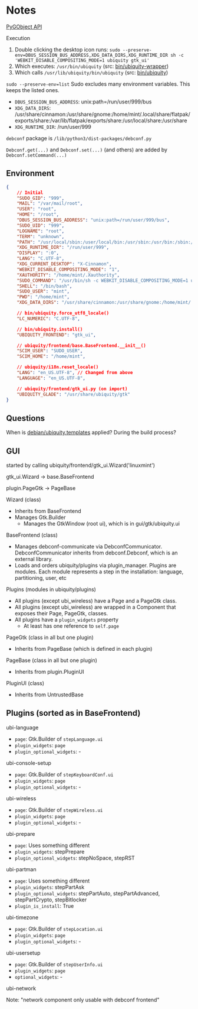# Notes

[PyGObject API](https://lazka.github.io/pgi-docs/)

Execution

1. Double clicking the desktop icon runs: `sudo --preserve-env=DBUS_SESSION_BUS_ADDRESS,XDG_DATA_DIRS,XDG_RUNTIME_DIR sh -c 'WEBKIT_DISABLE_COMPOSITING_MODE=1 ubiquity gtk_ui'`
2. Which executes: `/usr/bin/ubiquity` (src: [bin/ubiquity-wrapper](bin/ubiquity-wrapper))
3. Which calls `/usr/lib/ubiquity/bin/ubiquity` (src: [bin/ubiquity](bin/ubiquity))

`sudo --preserve-env=list` Sudo excludes many environment variables. This keeps the listed ones.

* `DBUS_SESSION_BUS_ADDRESS`: unix:path=/run/user/999/bus
* `XDG_DATA_DIRS`: /usr/share/cinnamon:/usr/share/gnome:/home/mint/.local/share/flatpak/exports/share:/var/lib/flatpak/exports/share:/usr/local/share:/usr/share
* `XDG_RUNTIME_DIR`: /run/user/999

`debconf` package is `/lib/python3/dist-packages/debconf.py`

`Debconf.get(...)` and `Debconf.set(...)` (and others) are added by `Debconf.setCommand(...)`

## Environment

```json
{
    // Initial
    "SUDO_GID": "999",
    "MAIL": "/var/mail/root",
    "USER": "root",
    "HOME": "/root",
    "DBUS_SESSION_BUS_ADDRESS": "unix:path=/run/user/999/bus",
    "SUDO_UID": "999",
    "LOGNAME": "root",
    "TERM": "unknown",
    "PATH": "/usr/local/sbin:/user/local/bin:/usr/sbin:/usr/bin:/sbin:/bin:/snap/bin",
    "XDG_RUNTIME_DIR": "/run/user/999",
    "DISPLAY": ":0",
    "LANG": "C.UTF-8",
    "XDG_CURRENT_DESKTOP": "X-Cinnamon",
    "WEBKIT_DISABLE_COMPOSITING_MODE": "1",
    "XAUTHORITY": "/home/mint/.Xauthority",
    "SUDO_COMMAND": "/usr/bin/sh -c WEBKIT_DISABLE_COMPOSITING_MODE=1 ubiquity gtk_ui",
    "SHELL": "/bin/bash",
    "SUDO_USER": "mint",
    "PWD": "/home/mint",
    "XDG_DATA_DIRS": "/usr/share/cinnamon:/usr/share/gnome:/home/mint/.local/share/flatpak/exports/share:/var/lib/flatpak/exports/share:/usr/local/share:/usr/share",

    // bin/ubiquity.force_utf8_locale()
    "LC_NUMERIC": "C.UTF-8",

    // bin/ubiquity.install()
    "UBIQUITY_FRONTEND": "gtk_ui",

    // ubiquity/frontend/base.BaseFrontend.__init__()
    "SCIM_USER": "SUDO_USER",
    "SCIM_HOME": "/home/mint",

    // ubiquity/i18n.reset_locale()
    "LANG": "en_US.UTF-8", // Changed from above
    "LANGUAGE": "en_US.UTF-8",

    // ubiquity/frontend/gtk_ui.py (on import)
    "UBIQUITY_GLADE": "/usr/share/ubiquity/gtk"
}
```

## Questions

When is [debian/ubiquity.templates](debian/ubiquity.templates) applied? During the build process?

## GUI

started by calling ubiquity/frontend/gtk_ui.Wizard('linuxmint')

gtk_ui.Wizard -> base.BaseFrontend

plugin.PageGtk -> PageBase

Wizard (class)

* Inherits from BaseFrontend
* Manages Gtk.Builder
  * Manages the GtkWindow (root ui), which is in gui/gtk/ubiquity.ui

BaseFrontend (class)

* Manages debconf-communicate via DebconfCommunicator. DebconfCommunicator inherits from debconf.Debconf, which is an external library.
* Loads and orders ubiquity/plugins via plugin_manager. Plugins are modules. Each module represents a step in the installation: language, partitioning, user, etc

Plugins (modules in ubiquity/plugins)

* All plugins (except ubi_wireless) have a Page and a PageGtk class.
* All plugins (except ubi_wireless) are wrapped in a Component that exposes their Page, PageGtk, classes.
* All plugins have a `plugin_widgets` property
  * At least has one reference to `self.page`

PageGtk (class in all but one plugin)

* Inherits from PageBase (which is defined in each plugin)

PageBase (class in all but one plugin)

* Inherits from plugin.PluginUI

PluginUI (class)

* Inherits from UntrustedBase

## Plugins (sorted as in BaseFrontend)

ubi-language

* `page`: Gtk.Builder of `stepLanguage.ui`
* `plugin_widgets`: `page`
* `plugin_optional_widgets`: -

ubi-console-setup

* `page`: Gtk.Builder of `stepKeyboardConf.ui`
* `plugin_widgets`: `page`
* `plugin_optional_widgets`: -

ubi-wireless

* `page`: Gtk.Builder of `stepWireless.ui`
* `plugin_widgets`: `page`
* `plugin_optional_widgets`: -

ubi-prepare

* `page`: Uses something different
* `plugin_widgets`: stepPrepare
* `plugin_optional_widgets`: stepNoSpace, stepRST

ubi-partman

* `page`: Uses something different
* `plugin_widgets`: stepPartAsk
* `plugin_optional_widgets`: stepPartAuto, stepPartAdvanced, stepPartCrypto, stepBitlocker
* `plugin_is_install`: True

ubi-timezone

* `page`: Gtk.Builder of `stepLocation.ui`
* `plugin_widgets`: `page`
* `plugin_optional_widgets`: -

ubi-usersetup

* `page`: Gtk.Builder of `stepUserInfo.ui`
* `plugin_widgets`: `page`
* `optional_widgets`: -

ubi-network

Note: "network component only usable with debconf frontend"

